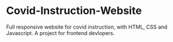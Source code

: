 # Covid-Instruction-Website
Full responsive website for covid instruction, with HTML, CSS and Javascript. A project for frontend devlopers.
